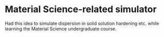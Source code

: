 # Material Science-related simulator
Had this idea to simulate dispersion in solid solution hardening etc. while learning the Material Science undergraduate course.
